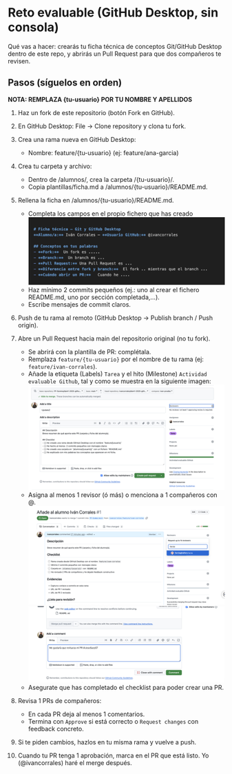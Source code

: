 # Reto evaluable (GitHub Desktop, sin consola)

Qué vas a hacer: crearás tu ficha técnica de conceptos Git/GitHub Desktop dentro de este repo, y abrirás un Pull Request para que dos compañeros te revisen.


## Pasos (síguelos en orden)

**NOTA: REMPLAZA {tu-usuario} POR TU NOMBRE Y APELLIDOS**

1.	Haz un fork de este repositorio (botón Fork en GitHub).
2.	En GitHub Desktop: File → Clone repository y clona tu fork.
3.	Crea una rama nueva en GitHub Desktop:
    *	Nombre: feature/{tu-usuario} (ej: feature/ana-garcia)
4.	Crea tu carpeta y archivo:
	*	Dentro de /alumnos/, crea la carpeta /{tu-usuario}/.
	*	Copia plantillas/ficha.md a /alumnos/{tu-usuario}/README.md.
5.	Rellena la ficha en /alumnos/{tu-usuario}/README.md.
    *   Completa los campos en el propio fichero que has creado
        ![screenshot](assets/fillFicha.png)
	*	Haz mínimo 2 commits pequeños (ej.: uno al crear el fichero README.md,  uno por sección completada,...).
	*	Escribe mensajes de commit claros.
6.	Push de tu rama al remoto (GitHub Desktop → Publish branch / Push origin).
7.	Abre un Pull Request hacia main del repositorio original (no tu fork).
	*	Se abrirá con la plantilla de PR: complétala.
    *   Remplaza `feature/{tu-usuario}` por el nombre de tu rama (ej: `feature/ivan-corrales`).
	*	Añade la etiqueta (Labels) `Tarea` y el hito (Milestone) `Actividad evaluable Github`, tal y como se muestra en la siguiente imagen:
    ![screenshot](assets/createPR.png)
	*	Asigna al menos 1 revisor (ó más) o menciona a 1 compañeros con @.
    ![screenshot](assets/addReviewers.png)
    ![screenshot](assets/addReviewers2.png)
    *  Asegurate que has completado el checklist para poder crear una PR.
    
8.	Revisa 1 PRs de compañeros:
	*	En cada PR deja al menos 1 comentarios.
	*	Termina con `Approve` si está correcto o `Request changes` con feedback concreto.
9.	Si te piden cambios, hazlos en tu misma rama y vuelve a push.
10.	Cuando tu PR tenga 1 aprobación, marca en el PR que está listo. Yo (@ivancorrales) haré el merge después.